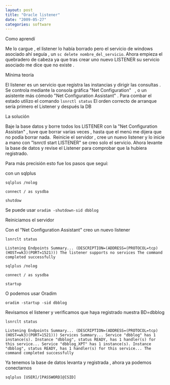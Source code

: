 ```yaml
---
layout: post
title: "Oracle listener"
date: "2009-05-27"
categories: software
---
```


Como aprendí

Me lo cargue , el listener lo había borrado pero el servicio de windows asociado ahí seguía , un `sc delete nombre_del_servicio`. Ahora empieza el quebradero de cabeza ya que tras crear uno nuevo LISTENER su servicio asociado me dice que no existe .

Mínima teoría

El listener es un servicio que registra las instancias y dirigir las consultas . Se controla mediante la consola gráfica "Net Configuration"   , o un asistente más cómodo "Net Configuration Assistant" . Para combar el estado utilizo el comando `lsnrctl status` El orden correcto de arranque sería primero el Listener y después la DB

La solución

Baje la base datos y borre todos los LISTENER con la "Net Configuration Assistan" , tuve que borrar varias veces , hasta que el menú me dijera que no podía borrar nada.  Reinicie el servidor , cree un nuevo listener y lo inicie a mano con "lsnrctl start LISTENER" se creo solo el servicio. Ahora levante la base de datos y revise el Listener para comprobar que la hubiera registrado.

Para más precisión esto fue los pasos que seguí:

con un sqlplus

`sqlplus /nolog`

`connect / as sysdba`

`shutdow`

Se puede usar `oradim -shutdown-sid dbblog`

Reiniciamos el servidor

Con el "Net Configuration Assistant" creo un nuevo listener

`lsnrclt status`

`Listening Endpoints Summary... (DESCRIPTION=(ADDRESS=(PROTOCOL=tcp)(HOST=wk3)(PORT=1521))) The listener supports no services The command completed successfully`

`sqlplus /nolog`

`connect / as sysdba`

`startup`

O podemos usar Oradim

`oradim -startup -sid dbblog`

Revisamos el listener y verificamos que haya registrado nuestra BD=dbblog

`lsnrclt status`

`Listening Endpoints Summary... (DESCRIPTION=(ADDRESS=(PROTOCOL=tcp)(HOST=wk3)(PORT=1521))) Services Summary... Service "dbblog" has 1 instance(s). Instance "dbblog", status READY, has 1 handler(s) for this service... Service "dbblog_XPT" has 1 instance(s). Instance "dbblog", status READY, has 1 handler(s) for this service... The command completed successfully`

Ya tenemos la base de datos levanta y registrada , ahora ya podemos conectarnos

`sqlplus [USER]/[PASSWORD]@[SID]`

